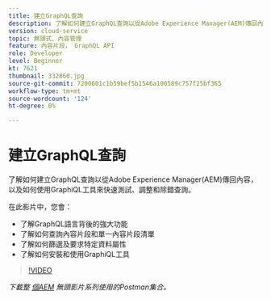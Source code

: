 ```yaml
---
title: 建立GraphQL查詢
description: 了解如何建立GraphQL查詢以從Adobe Experience Manager(AEM)傳回內容，以及如何使用GraphiQL工具來快速測試、調整和除錯查詢。
version: cloud-service
topic: 無頭式、內容管理
feature: 內容片段， GraphQL API
role: Developer
level: Beginner
kt: 7621
thumbnail: 332860.jpg
source-git-commit: 7200601c1b59bef5b1546a100589c757f25bf365
workflow-type: tm+mt
source-wordcount: '124'
ht-degree: 0%

---
```



# 建立GraphQL查詢

了解如何建立GraphQL查詢以從Adobe Experience Manager(AEM)傳回內容，以及如何使用GraphiQL工具來快速測試、調整和除錯查詢。

在此影片中，您會：

+ 了解GraphQL語言背後的強大功能
+ 了解如何查詢內容片段和單一內容片段清單
+ 了解如何篩選及要求特定資料屬性
+ 了解如何安裝和使用GraphiQL工具

>[!VIDEO](https://video.tv.adobe.com/v/332860/?quality=12&learn=on)

_下載整 [個AEM](./assets/aem-headless-video-series.postman_collection.json) 無頭影片系列使用的Postman集合。_
